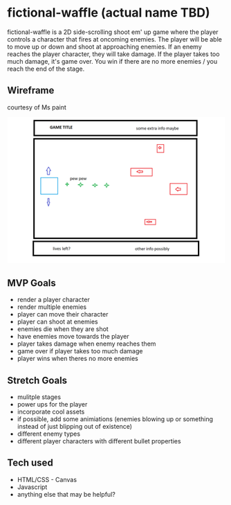 # fictional-waffle (actual name TBD)

fictional-waffle is a 2D side-scrolling shoot em' up game where the player controls a character that fires at oncoming enemies. The player will be able to move up or down and shoot at approaching enemies. If an enemy reaches the player character, they will take damage. If the player takes too much damage, it's game over. You win if there are no more enemies / you reach the end of the stage.

## Wireframe

courtesy of Ms paint

![wireframe](./assets/P1%20wireframe.png)

## MVP Goals

- render a player character
- render multiple enemies
- player can move their character
- player can shoot at enemies
- enemies die when they are shot
- have enemies move towards the player
- player takes damage when enemy reaches them
- game over if player takes too much damage
- player wins when theres no more enemies

## Stretch Goals

- mulitple stages
- power ups for the player
- incorporate cool assets
- if possible, add some animiations (enemies blowing up or something instead of just blipping out of existence)
- different enemy types
- different player characters with different bullet properties

## Tech used

- HTML/CSS - Canvas
- Javascript
- anything else that may be helpful?